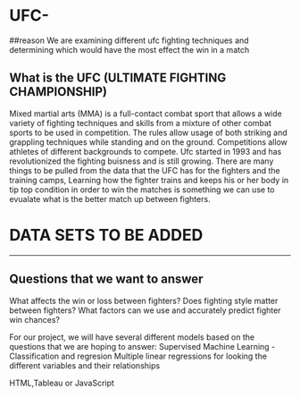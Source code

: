 # UFC-
##reason
We are examining different ufc fighting techniques and determining which would have the most effect the win in a match 

## What is the UFC (ULTIMATE FIGHTING CHAMPIONSHIP)

Mixed martial arts (MMA) is a full-contact combat sport that allows a wide variety of fighting techniques and skills from a mixture of other combat sports to be used in competition. The rules allow usage of both striking and grappling techniques while standing and on the ground. Competitions allow athletes of different backgrounds to compete. Ufc started in 1993 and has revolutionized the fighting buisness and is still growing. There are many things to be pulled from the data that the UFC has for the fighters and the training camps, Learning how the fighter trains and keeps his or her body in tip top condition in order to win the matches is something we can use to evualate what is the better match up between fighters. 


# DATA SETS TO BE ADDED 

--------------------------


## Questions that we want to answer 

What affects the win or loss between fighters?
Does fighting style matter between fighters? 
What factors can we use and accurately predict fighter win chances? 

For our project, we will have several different models based on the questions that we are hoping to answer:
Supervised Machine Learning - Classification and regresion
Multiple linear regressions for looking the different variables and their relationships

HTML,Tableau or JavaScript

